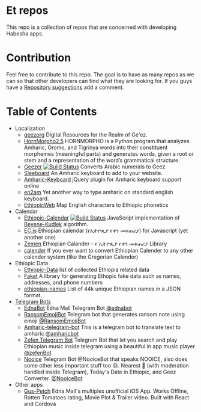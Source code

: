 # Et repos

This repo is a collection of repos that are concerned with developing Habesha apps.

# Contribution

Feel free to contribute to this repo. The goal is to have as many repos as we can so that other developers can find what they are looking for. If you guys have a [Repository suggestions](https://github.com/nathenapse/et-repos/issues/1) add a comment.

# Table of Contents

- Localization
  - [geezorg](https://github.com/geezorg) Digital Resources for the Realm of Ge'ez.
  - [HornMorpho2.5](https://github.com/adamsamson/HornMorpho2.5) 
  HORNMORPHO is a Python program that analyzes Amharic, Oromo, and Tigrinya words into their constituent morphemes (meaningful parts) and generates words, given a root or stem and a representation of the word’s grammatical structure.
  - [Geezer](https://github.com/moe-szyslak/Geezer) [![Build Status](https://travis-ci.org/utopiaio/Geezer.svg?branch=master)](https://travis-ci.org/utopiaio/Geezer)
  Converts Arabic numerals to Geez
  - [Sleeboard](https://github.com/sleeboard/sleeboard) An Amharic keyboard to add to your website.
  - [Amharic-Keyboard](https://github.com/dawityise/Amharic-Keyboard) jQuery plugin for Amharic keyboard support online
  - [en2am](https://github.com/misgeatgit/en2am) Yet another way to type amharic on standard english keyboard.
  - [EthiopicWeb](https://github.com/tedinega/EthiopicWeb) Map English characters to Ethiopic phonetics
- Calendar
  - [Ethiopic-Calendar](https://github.com/moe-szyslak/Ethiopic-Calendar) [![Build Status](https://travis-ci.org/utopiaio/Ethiopic-Calendar.svg?branch=master)](https://travis-ci.org/utopiaio/Ethiopic-Calendar)
  JavaScript implementation of [Beyene-Kudlek](http://geez.org/Calendars/) algorithm.
  - [EC.js](https://github.com/b3rew/EC.Js) Ethiopian calendar (የኢትዮጲያ የቀን መቁጠሪያ) for Javascript (yet another one)
  - [Zemen](https://github.com/m3hari/zemen) Ethiopian Calander - የ ኢትዮጲያ የቀን መቁጠሪያ Library
  - [calender](https://github.com/andegna/calender) If you ever want to convert Ethiopian Calender to any other calender system (like the Gregorian Calender)
- Ethiopic Data
  - [Ethiopic-Data](https://github.com/b3rew/ethiopic-data) list of collected Ethiopia related data
  - [Faket](https://github.com/m3hari/faket) A library for generating Ethopic fake data such as names, addresses, and phone numbers
  - [ethiopian-names](https://github.com/yonihahasis/ethiopian-names) List of 44k unique Ethiopian names in a JSON format.
- [Telegram Bots](https://telegram.org)
  - [EdnaBot](https://github.com/ntgx/EdnaBot) Edna Mall Telegram Bot [@ednabot](https://telegram.me/EdnaBot)
  - [RansomEmojiBot](https://github.com/ntgx/RansomEmojiBot) Telegram bot that generates ransom note using emoji [@RansomEmojiBot](https://telegram.me/RansomEmojiBot)
  - [Amharic-telegram-bot](https://github.com/nathenapse/Amharic-telegram-bot) This is a telegram bot to translate text to amharic [@amharicbot](https://telegram.me/AmharicBot)
  - [Zefen Telegram Bot](https://github.com/b3rew/zefen-bot) Telegram Bot that let you search and play Ethiopian music inside telegram using a beautiful in app music player [@zefenBot](https://telegram.me/zefenBot)
  - [Nooice](https://github.com/moe-szyslak/Nooice) Telegram Bot @NooiceBot that speaks NOOICE, also does some other less important stuff too 😒. Nearest 🏧 (with moderation handled inside Telegram), Today's Date in Ethiopic, and Geez Converter. [@NooiceBot](https://telegram.me/NooiceBot)
- Other apps
  - [Gus-Petch](https://github.com/moe-szyslak/Gus-Petch)
  Edna Mall's multiplex unofficial iOS App. Works Offline, Rotten Tomatoes rating, Movie Plot & Trailer video. Built with React and Cordova
